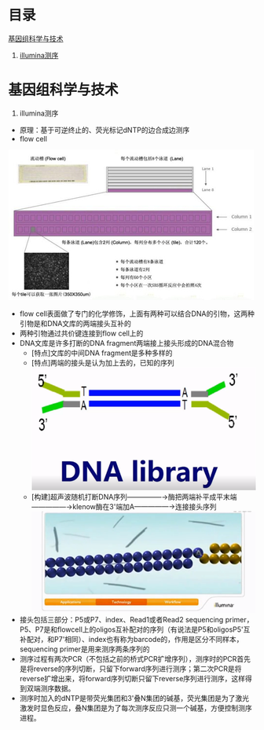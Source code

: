 # 目录
[基因组科学与技术](#基因组科学与技术)
1. [illumina测序](#illumina测序)
   
   
# 基因组科学与技术

1. illumina测序
- 原理：基于可逆终止的、荧光标记dNTP的边合成边测序
- flow cell

![illumina flow cell](https://github.com/xinz0922/learn-some-skill/blob/master/illumina%20flow%20cell.jpg)
   * flow cell表面做了专门的化学修饰，上面有两种可以结合DNA的引物，这两种引物是和DNA文库的两端接头互补的
   * 两种引物通过共价键连接到flow cell上的
   * DNA文库是许多打断的DNA fragment两端接上接头形成的DNA混合物
      * [特点]文库的中间DNA fragment是多种多样的
      * [特点]两端的接头是认为加上去的，已知的序列
      ![DNA library](https://github.com/xinz0922/learn-some-skill/blob/master/DNA%20library.png)
      * [构建]超声波随机打断DNA序列—————→酶把两端补平成平末端—————→klenow酶在3'端加A—————→连接接头序列
      ![加接头](https://github.com/xinz0922/learn-some-skill/blob/master/%E5%8A%A0%E6%8E%A5%E5%A4%B4.png)
   * 接头包括三部分：P5或P7、index、Read1或者Read2 sequencing primer，P5、P7是和flowcell上的oligos互补配对的序列（有说法是P5和oligosP5'互补配对，和P7'相同）、index也有称为barcode的，作用是区分不同样本，sequencing primer是用来测序两条序列的
   * 测序过程有两次PCR（不包括之前的桥式PCR扩增序列），测序时的PCR首先是将reverse的序列切断，只留下forward序列进行测序；第二次PCR是将reverse扩增出来，将forward序列切断只留下reverse序列进行测序，这样得到双端测序数据。
   * 测序时加入的dNTP是带荧光集团和3'叠N集团的碱基，荧光集团是为了激光激发时显色反应，叠N集团是为了每次测序反应只测一个碱基，方便控制测序进程。
   
   
   

